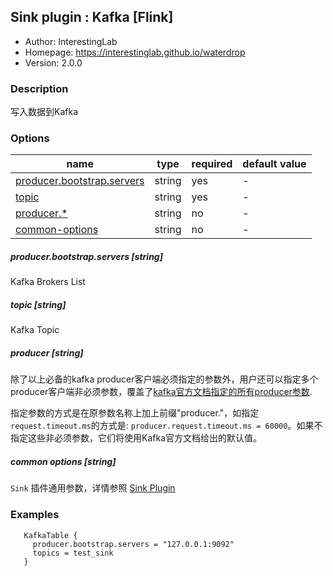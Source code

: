 ## Sink plugin : Kafka [Flink]

* Author: InterestingLab
* Homepage: https://interestinglab.github.io/waterdrop
* Version: 2.0.0

### Description
写入数据到Kafka

### Options

| name | type | required | default value | 
| --- | --- | --- | --- | 
| [producer.bootstrap.servers](#producerbootstrapservers-string) | string | yes | - | 
| [topic](#topic-string) | string | yes | - | 
| [producer.*](#producer-string) | string | no | - | 
| [common-options](#common-options-string)| string | no | - |


##### producer.bootstrap.servers [string]

Kafka Brokers List

##### topic [string]

Kafka Topic

##### producer [string]

除了以上必备的kafka producer客户端必须指定的参数外，用户还可以指定多个producer客户端非必须参数，覆盖了[kafka官方文档指定的所有producer参数](http://kafka.apache.org/documentation.html#producerconfigs).

指定参数的方式是在原参数名称上加上前缀"producer."，如指定`request.timeout.ms`的方式是: `producer.request.timeout.ms = 60000`。如果不指定这些非必须参数，它们将使用Kafka官方文档给出的默认值。

##### common options [string]

`Sink` 插件通用参数，详情参照 [Sink Plugin](/zh-cn/v2/flink/configuration/sink-plugins/)

### Examples

```
   KafkaTable {
     producer.bootstrap.servers = "127.0.0.1:9092"
     topics = test_sink
   }
```
